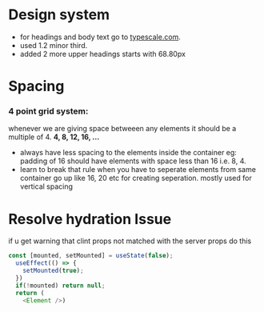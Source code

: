 # Design system

- for headings and body text go to [typescale.com](https://typescale.com/).
- used 1.2 minor third.
- added 2 more upper headings starts with 68.80px

# Spacing

### 4 point grid system: 

whenever we are giving space betweeen any elements it should be a multiple of 4.
<strong> 4, 8, 12, 16, ... </strong>

- always have less spacing to the elements inside the container eg: padding of 16 should have elements with space less than 16 i.e. 8, 4.
- learn to break that rule when you have to seperate elements from same container go up like 16, 20 etc for creating seperation. mostly used for vertical spacing


# Resolve hydration Issue
if u get warning that clint props not matched with the server props do this

```js
const [mounted, setMounted] = useState(false);
  useEffect(() => {
    setMounted(true);
  })
  if(!mounted) return null;
  return (
    <Element />)


```